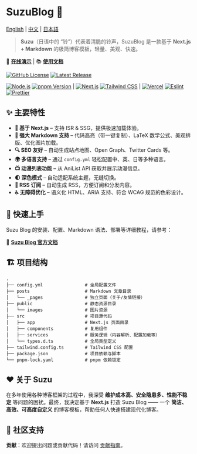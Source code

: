 # SuzuBlog 🎐

[English](./README.md) | [中文](./README_ZH.md) | [日本語](./README_JA.md)

> **Suzu**（日语中的 “铃”）代表着清脆的铃声，SuzuBlog 是一款基于 **Next.js + Markdown** 的极简博客模板，轻量、美观、快速。

🚀 **[在线演示](https://www.zla.pub)** | 📚 **[使用文档](https://suzu.zla.app)**

[![GitHub License][license-badge]][license-link] [![Latest Release][release-badge]][release-link]

[![Node.js][node-badge]][node-link] [![pnpm Version][pnpm-badge]][pnpm-link] | [![Next.js][nextjs-badge]][nextjs-link] [![Tailwind CSS][tailwind-badge]][tailwind-link] | [![Vercel][vercel-badge]][vercel-link] [![Eslint][eslint-badge]][eslint-link] [![Prettier][prettier-badge]][prettier-link]

## ✨ 主要特性

- **🚀 基于 Next.js** – 支持 ISR & SSG，提供极速加载体验。
- **📄 强大 Markdown 支持** – 代码高亮（带一键复制）、LaTeX 数学公式、美观排版、优化图片加载。
- **🔍 SEO 友好** – 自动生成站点地图、Open Graph、Twitter Cards 等。
- **🌍 多语言支持** – 通过 `config.yml` 轻松配置中、英、日等多种语言。
- **📺 动漫列表功能** – 从 AniList API 获取并展示动漫信息。
- **🌓 深色模式** – 自动适配系统主题，无缝切换。
- **📢 RSS 订阅** – 自动生成 RSS，方便订阅和分发内容。
- **♿ 无障碍优化** – 语义化 HTML、ARIA 支持、符合 WCAG 规范的色彩设计。

## 🚀 快速上手

Suzu Blog 的安装、配置、Markdown 语法、部署等详细教程，请参考：

📖 **[Suzu Blog 官方文档](https://suzu.zla.app)**

## 🏗️ 项目结构

```plaintext
.
├── config.yml                # 全局配置文件
├── posts                     # Markdown 文章目录
│   └── _pages                # 独立页面（关于/友情链接）
├── public                    # 静态资源目录
│   └── images                # 图片资源
├── src                       # 项目源代码
│   ├── app                   # Next.js 页面目录
│   ├── components            # 复用组件
│   ├── services              # 服务逻辑（内容解析、配置加载等）
│   └── types.d.ts            # 全局类型定义
├── tailwind.config.ts        # Tailwind CSS 配置
├── package.json              # 项目依赖与脚本
└── pnpm-lock.yaml            # pnpm 依赖锁定
```

## ❤️ 关于 Suzu

在多年使用各种博客框架的过程中，我深受 **维护成本高、安全隐患多、性能不稳定** 等问题的困扰。最终，我决定基于 **Next.js** 打造 Suzu Blog —— 一个 **简洁、高效、可高度自定义** 的博客模板，帮助任何人快速搭建现代化博客。

## 🔗 社区支持

**贡献**：欢迎提出问题或贡献代码！请访问 [贡献指南](https://github.com/ZL-Asica/SuzuBlog/blob/main/CONTRIBUTING.md)。

<!-- Badges / Links -->

[eslint-badge]: https://img.shields.io/badge/eslint-4B32C3?logo=eslint&logoColor=white
[eslint-link]: https://www.npmjs.com/package/eslint-config-zl-asica
[license-badge]: https://img.shields.io/github/license/ZL-Asica/SuzuBlog
[license-link]: ./LICENSE
[nextjs-badge]: https://img.shields.io/badge/Next.js-black?logo=next.js&logoColor=white
[nextjs-link]: https://nextjs.org
[node-badge]: https://img.shields.io/badge/node%3E=18.18-339933?logo=node.js&logoColor=white
[node-link]: https://nodejs.org/
[pnpm-badge]: https://img.shields.io/github/package-json/packageManager/ZL-Asica/SuzuBlog?label=&logo=pnpm&logoColor=fff&color=F69220
[pnpm-link]: https://pnpm.io/
[prettier-badge]: https://img.shields.io/badge/Prettier-F7B93E?logo=Prettier&logoColor=white
[prettier-link]: https://www.npmjs.com/package/@zl-asica/prettier-config
[release-badge]: https://img.shields.io/github/v/release/ZL-Asica/SuzuBlog?display_name=release&label=SuzuBlog&color=fc8da3
[release-link]: https://github.com/ZL-Asica/SuzuBlog/releases/
[tailwind-badge]: https://img.shields.io/badge/Tailwind%20CSS-06B6D4?logo=tailwindcss&logoColor=white
[tailwind-link]: https://tailwindcss.com/
[vercel-badge]: https://img.shields.io/badge/Vercel-%23000000.svg?logo=vercel&logoColor=white
[vercel-link]: https://vercel.com
